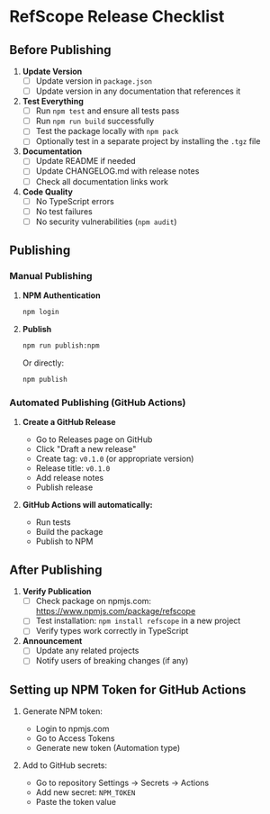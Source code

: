 # RefScope Release Checklist

## Before Publishing

1. **Update Version**
   - [ ] Update version in `package.json`
   - [ ] Update version in any documentation that references it

2. **Test Everything**
   - [ ] Run `npm test` and ensure all tests pass
   - [ ] Run `npm run build` successfully
   - [ ] Test the package locally with `npm pack`
   - [ ] Optionally test in a separate project by installing the `.tgz` file

3. **Documentation**
   - [ ] Update README if needed
   - [ ] Update CHANGELOG.md with release notes
   - [ ] Check all documentation links work

4. **Code Quality**
   - [ ] No TypeScript errors
   - [ ] No test failures
   - [ ] No security vulnerabilities (`npm audit`)

## Publishing

### Manual Publishing

1. **NPM Authentication**
   ```bash
   npm login
   ```

2. **Publish**
   ```bash
   npm run publish:npm
   ```
   Or directly:
   ```bash
   npm publish
   ```

### Automated Publishing (GitHub Actions)

1. **Create a GitHub Release**
   - Go to Releases page on GitHub
   - Click "Draft a new release"
   - Create tag: `v0.1.0` (or appropriate version)
   - Release title: `v0.1.0`
   - Add release notes
   - Publish release

2. **GitHub Actions will automatically:**
   - Run tests
   - Build the package
   - Publish to NPM

## After Publishing

1. **Verify Publication**
   - [ ] Check package on npmjs.com: https://www.npmjs.com/package/refscope
   - [ ] Test installation: `npm install refscope` in a new project
   - [ ] Verify types work correctly in TypeScript

2. **Announcement**
   - [ ] Update any related projects
   - [ ] Notify users of breaking changes (if any)

## Setting up NPM Token for GitHub Actions

1. Generate NPM token:
   - Login to npmjs.com
   - Go to Access Tokens
   - Generate new token (Automation type)

2. Add to GitHub secrets:
   - Go to repository Settings → Secrets → Actions
   - Add new secret: `NPM_TOKEN`
   - Paste the token value